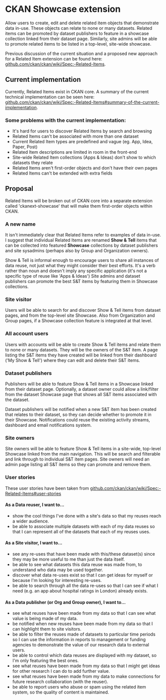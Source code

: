 # CKAN Showcase extension

Allow users to create, edit and delete related item objects that demonstrate data in-use. These objects can relate to none or many datasets. Related items can be promoted by dataset publishers to feature in a showcase collection linked from their dataset page. Similarly, site admins will be able to promote related items to be listed in a top-level, site-wide showcase.

Previous discussion of the current situation and a proposed new approach for a Related Item extension can be found here: [github.com/ckan/ckan/wiki/Spec:-Related-Items](https://github.com/ckan/ckan/wiki/Spec:-Related-Items).

## Current implementation
Currently, Related Items exist in CKAN core. A summary of the current technical implementation can be seen here: [github.com/ckan/ckan/wiki/Spec:-Related-Items#summary-of-the-current-implementation](https://github.com/ckan/ckan/wiki/Spec:-Related-Items#summary-of-the-current-implementation).

### Some problems with the current implementation:
* It's hard for users to discover Related Items by search and browsing
* Related Items can't be associated with more than one dataset
* Current Related Item types are predefined and vague (eg. App, Idea, Paper, Post)
* Related Item descriptions are limited in room in the front-end
* Site-wide Related Item collections (Apps & Ideas) don't show to which datasets they relate
* Related Items aren't first-order objects and don't have their own pages
* Related Items can't be extended with extra fields

## Proposal
Related Items will be broken out of CKAN core into a separate extension called 'ckanext-showcase' that will make them first-order objects within CKAN.

### A new name
It isn't immediately clear that Related Items refer to examples of data in-use. I suggest that individual Related Items are renamed **Show & Tell** items that can be collected into featured **Showcase** collections by dataset publishers and site sysadmins (perhaps also by Group and Organization owners).

Show & Tell is informal enough to encourage users to share all instances of data reuse, not just what they might consider their best efforts.
It's a verb rather than noun and doesn't imply any specific application (it's not a specific type of reuse like 'Apps & Ideas')
Site admins and dataset publishers can promote the best S&T items by featuring them in Showcase collections.

### Site visitor
Users will be able to search for and discover Show & Tell items from dataset pages, and from the top-level site Showcase. Also from Organization and Group pages, if a Showcase collection feature is integrated at that level.

### All account users
Users with accounts will be able to create Show & Tell items and relate them to none or many datasets. They will be the owners of the S&T item. A page listing the S&T items they have created will be linked from their dashboard ('My Show & Tell') where they can edit and delete their S&T items.

### Dataset publishers
Publishers will be able to feature Show & Tell items in a Showcase linked from their dataset page. Optionally, a dataset owner could allow a link/filter from the dataset Showcase page that shows all S&T items associated with the dataset.

Dataset publishers will be notified when a new S&T item has been created that relates to their dataset, so they can decide whether to promote it in their Showcase. Notifications could reuse the existing activity streams, dashboard and email notifications system.

### Site owners
Site owners will be able to feature Show & Tell items in a site-wide, top-level Showcase linked from the main navigation. This will be search and filterable and link through to individual S&T item pages. Site owners will need an admin page listing all S&T items so they can promote and remove them.

### User stories

These user stories have been taken from [github.com/ckan/ckan/wiki/Spec:-Related-Items#user-stories](https://github.com/ckan/ckan/wiki/Spec:-Related-Items#user-stories)

#### As a Data reuser, I want to...
* show the cool things I've done with a site's data so that my reuses reach a wider audience.
* be able to associate multiple datasets with each of my data reuses so that I can represent all of the datasets that each of my reuses uses.

#### As a Site visitor, I want to...
* see any re-uses that have been made with this/these dataset(s) since they may be more useful to me than just the data itself.
* be able to see what datasets this data reuse was made from, to understand who data may be used together.
* discover what data re-uses exist so that I can get ideas for myself or because I'm looking for interesting re-uses.
* be able to search through all the data re-uses so that I can see if what I need (e.g. an app about hospital ratings in London) already exists.

#### As a Data publisher (or Org and Group owner), I want to...
* see what reuses have been made from my data so that I can see what value is being made of my data.
* be notified when new reuses have been made from my data so that I can highlight them to site visitors.
* be able to filter the reuses made of datasets to particular time periods so I can use the information in reports to management or funding agencies to demonstrate the value of our research data to external users.
* be able to control which data reuses are displayed with my dataset, so I'm only featuring the best ones.
* see what reuses have been made from my data so that I might get ideas for other research I can do to add further value.
* see what reuses have been made from my data to make connections for future research collaboration (with the reuser).
* be able to report users who abuse or spam using the related item system, so the quality of content is maintained.
